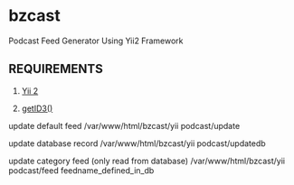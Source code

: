 # bzcast
Podcast Feed Generator Using Yii2 Framework

REQUIREMENTS
------------
1) [Yii 2](http://www.yiiframework.com/)

2) [getID3()](http://getid3.sourceforge.net/)

update default feed
/var/www/html/bzcast/yii podcast/update 

update database record
/var/www/html/bzcast/yii podcast/updatedb 

update category feed (only read from database)
/var/www/html/bzcast/yii podcast/feed feedname_defined_in_db
